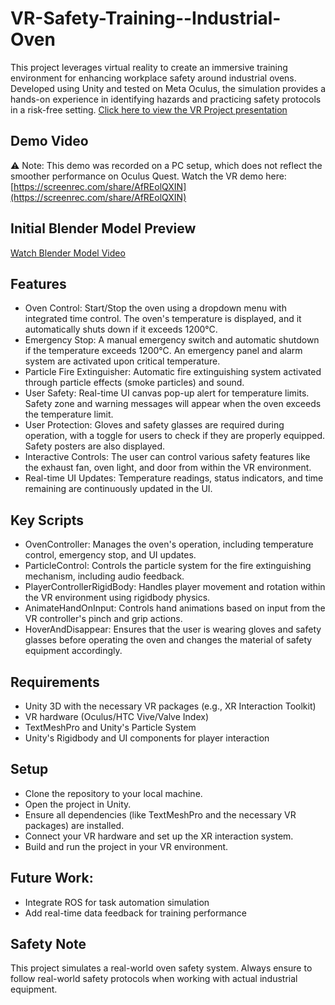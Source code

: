 # VR-Safety-Training--Industrial-Oven
This project leverages virtual reality to create an immersive training environment for enhancing workplace safety around industrial ovens. Developed using Unity and tested on Meta Oculus, the simulation provides a hands-on experience in identifying hazards and practicing safety protocols in a risk-free setting. 
[Click here to view the VR Project presentation](./VR%20Project.pdf)

## Demo Video
⚠️ Note: This demo was recorded on a PC setup, which does not reflect the smoother performance on Oculus Quest.
Watch the VR demo here: [https://screenrec.com/share/AfREolQXIN](https://screenrec.com/share/AfREolQXIN)


## Initial Blender Model Preview

[Watch Blender Model Video](https://drive.google.com/file/d/16APkMMeMTkFBTtj44pjxQglTqKbNaADl/view?usp=sharing)

## Features
- Oven Control: Start/Stop the oven using a dropdown menu with integrated time control. The oven's temperature is displayed, and it automatically shuts down if it exceeds 1200°C.
- Emergency Stop: A manual emergency switch and automatic shutdown if the temperature exceeds 1200°C. An emergency panel and alarm system are activated upon critical temperature.
- Particle Fire Extinguisher: Automatic fire extinguishing system activated through particle effects (smoke particles) and sound.
- User Safety: Real-time UI canvas pop-up alert for temperature limits. Safety zone and warning messages will appear when the oven exceeds the temperature limit.
- User Protection: Gloves and safety glasses are required during operation, with a toggle for users to check if they are properly equipped. Safety posters are also displayed.
- Interactive Controls: The user can control various safety features like the exhaust fan, oven light, and door from within the VR environment.
- Real-time UI Updates: Temperature readings, status indicators, and time remaining are continuously updated in the UI.
## Key Scripts
- OvenController: Manages the oven's operation, including temperature control, emergency stop, and UI updates.
- ParticleControl: Controls the particle system for the fire extinguishing mechanism, including audio feedback.
- PlayerControllerRigidBody: Handles player movement and rotation within the VR environment using rigidbody physics.
- AnimateHandOnInput: Controls hand animations based on input from the VR controller's pinch and grip actions.
- HoverAndDisappear: Ensures that the user is wearing gloves and safety glasses before operating the oven and changes the material of safety equipment accordingly.
## Requirements
- Unity 3D with the necessary VR packages (e.g., XR Interaction Toolkit)
- VR hardware (Oculus/HTC Vive/Valve Index)
- TextMeshPro and Unity's Particle System
- Unity's Rigidbody and UI components for player interaction
## Setup
- Clone the repository to your local machine.
- Open the project in Unity.
- Ensure all dependencies (like TextMeshPro and the necessary VR packages) are installed.
- Connect your VR hardware and set up the XR interaction system.
- Build and run the project in your VR environment.
## Future Work:
- Integrate ROS for task automation simulation
- Add real-time data feedback for training performance
## Safety Note
This project simulates a real-world oven safety system. Always ensure to follow real-world safety protocols when working with actual industrial equipment.
